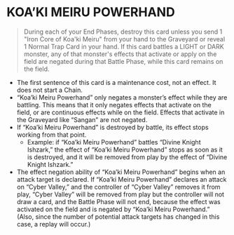 # KOA’KI MEIRU POWERHAND

> During each of your End Phases, destroy this card unless you send 1 "Iron Core of Koa'ki Meiru" from your hand to the Graveyard or reveal 1 Normal Trap Card in your hand. If this card battles a LIGHT or DARK monster, any of that monster's effects that activate or apply on the field are negated during that Battle Phase, while this card remains on the field.

*   The first sentence of this card is a maintenance cost, not an effect. It does not start a Chain.
*   “Koa’ki Meiru Powerhand” only negates a monster’s effect while they are battling. This means that it only negates effects that activate on the field, or are continuous effects while on the field. Effects that activate in the Graveyard like “Sangan” are not negated.
*   If “Koa’ki Meiru Powerhand” is destroyed by battle, its effect stops working from that point.
    *   Example: if “Koa’ki Meiru Powerhand” battles “Divine Knight Ishzark,” the effect of “Koa’ki Meiru Powerhand” stops as soon as it is destroyed, and it will be removed from play by the effect of “Divine Knight Ishzark.”
*   The effect negation ability of “Koa’ki Meiru Powerhand” begins when an attack target is declared. If “Koa’ki Meiru Powerhand” declares an attack on “Cyber Valley,” and the controller of “Cyber Valley” removes it from play, “Cyber Valley” will be removed from play but the controller will not draw a card, and the Battle Phase will not end, because the effect was activated on the field and is negated by “Koa’ki Meiru Powerhand.” (Also, since the number of potential attack targets has changed in this case, a replay will occur.)

